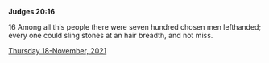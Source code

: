 **Judges 20:16**

16 Among all this people there were seven hundred chosen men lefthanded; every one could sling stones at an hair breadth, and not miss.

[Thursday 18-November, 2021](https://t.me/s/daily_scripture)
